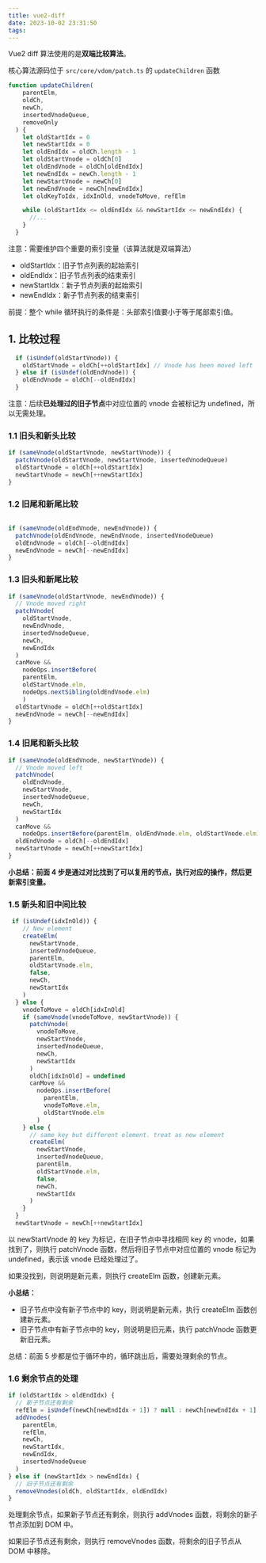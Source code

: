 ```yaml
---
title: vue2-diff
date: 2023-10-02 23:31:50
tags:
---
```


Vue2 diff 算法使用的是**双端比较算法**。

<!-- more -->

核心算法源码位于 `src/core/vdom/patch.ts` 的 `updateChildren` 函数

```javascript
function updateChildren(
    parentElm,
    oldCh,
    newCh,
    insertedVnodeQueue,
    removeOnly
  ) {
    let oldStartIdx = 0
    let newStartIdx = 0
    let oldEndIdx = oldCh.length - 1
    let oldStartVnode = oldCh[0]
    let oldEndVnode = oldCh[oldEndIdx]
    let newEndIdx = newCh.length - 1
    let newStartVnode = newCh[0]
    let newEndVnode = newCh[newEndIdx]
    let oldKeyToIdx, idxInOld, vnodeToMove, refElm

    while (oldStartIdx <= oldEndIdx && newStartIdx <= newEndIdx) {
      //...
    }
  }
```

注意：需要维护四个重要的索引变量（该算法就是双端算法）

- oldStartIdx：旧子节点列表的起始索引
- oldEndIdx：旧子节点列表的结束索引
- newStartIdx：新子节点列表的起始索引
- newEndIdx：新子节点列表的结束索引

前提：整个 while 循环执行的条件是：头部索引值要小于等于尾部索引值。

## 1. 比较过程


```javascript
  if (isUndef(oldStartVnode)) {
    oldStartVnode = oldCh[++oldStartIdx] // Vnode has been moved left
  } else if (isUndef(oldEndVnode)) {
    oldEndVnode = oldCh[--oldEndIdx]
  } 
```

注意：后续**已处理过的旧子节点**中对应位置的 vnode 会被标记为 undefined，所以无需处理。

### 1.1 旧头和新头比较

```javascript
if (sameVnode(oldStartVnode, newStartVnode)) {
  patchVnode(oldStartVnode, newStartVnode, insertedVnodeQueue)
  oldStartVnode = oldCh[++oldStartIdx]
  newStartVnode = newCh[++newStartIdx]
}
```

### 1.2 旧尾和新尾比较

```javascript
    
if (sameVnode(oldEndVnode, newEndVnode)) {
  patchVnode(oldEndVnode, newEndVnode, insertedVnodeQueue)
  oldEndVnode = oldCh[--oldEndIdx]
  newEndVnode = newCh[--newEndIdx]
}
```

### 1.3 旧头和新尾比较

```javascript
if (sameVnode(oldStartVnode, newEndVnode)) {
  // Vnode moved right
  patchVnode(
    oldStartVnode,
    newEndVnode,
    insertedVnodeQueue,
    newCh,
    newEndIdx
  )
  canMove &&
    nodeOps.insertBefore(
    parentElm,
    oldStartVnode.elm,
    nodeOps.nextSibling(oldEndVnode.elm)
    )
  oldStartVnode = oldCh[++oldStartIdx]
  newEndVnode = newCh[--newEndIdx]    
}
```

### 1.4 旧尾和新头比较

```javascript
if (sameVnode(oldEndVnode, newStartVnode)) {
  // Vnode moved left
  patchVnode(
    oldEndVnode,
    newStartVnode,
    insertedVnodeQueue,
    newCh,
    newStartIdx
  )
  canMove &&
    nodeOps.insertBefore(parentElm, oldEndVnode.elm, oldStartVnode.elm)
  oldEndVnode = oldCh[--oldEndIdx]
  newStartVnode = newCh[++newStartIdx]   
}
```

**小总结：前面 4 步是通过对比找到了可以复用的节点，执行对应的操作，然后更新索引变量。**

### 1.5 新头和旧中间比较

```javascript
 if (isUndef(idxInOld)) {
    // New element
    createElm(
      newStartVnode,
      insertedVnodeQueue,
      parentElm,
      oldStartVnode.elm,
      false,
      newCh,
      newStartIdx
    )
  } else {
    vnodeToMove = oldCh[idxInOld]
    if (sameVnode(vnodeToMove, newStartVnode)) {
      patchVnode(
        vnodeToMove,
        newStartVnode,
        insertedVnodeQueue,
        newCh,
        newStartIdx
      )
      oldCh[idxInOld] = undefined
      canMove &&
        nodeOps.insertBefore(
          parentElm,
          vnodeToMove.elm,
          oldStartVnode.elm
        )
    } else {
      // same key but different element. treat as new element
      createElm(
        newStartVnode,
        insertedVnodeQueue,
        parentElm,
        oldStartVnode.elm,
        false,
        newCh,
        newStartIdx
      )
    }
  }
  newStartVnode = newCh[++newStartIdx]
```

以 newStartVnode 的 key 为标记，在旧子节点中寻找相同 key 的 vnode，如果找到了，则执行 patchVnode 函数，然后将旧子节点中对应位置的 vnode 标记为 undefined，表示该 vnode 已经处理过了。

如果没找到，则说明是新元素，则执行 createElm 函数，创建新元素。

**小总结：**

- 旧子节点中没有新子节点中的 key，则说明是新元素，执行 createElm 函数创建新元素。
- 旧子节点中有新子节点中的 key，则说明是旧元素，执行 patchVnode 函数更新旧元素。


总结：前面 5 步都是位于循环中的，循环跳出后，需要处理剩余的节点。


### 1.6 剩余节点的处理

```javascript
if (oldStartIdx > oldEndIdx) {
  // 新子节点还有剩余
  refElm = isUndef(newCh[newEndIdx + 1]) ? null : newCh[newEndIdx + 1].elm
  addVnodes(
    parentElm,
    refElm,
    newCh,
    newStartIdx,
    newEndIdx,
    insertedVnodeQueue
  )
} else if (newStartIdx > newEndIdx) {
  // 旧子节点还有剩余
  removeVnodes(oldCh, oldStartIdx, oldEndIdx)
}
```

处理剩余节点，如果新子节点还有剩余，则执行 addVnodes 函数，将剩余的新子节点添加到 DOM 中。

如果旧子节点还有剩余，则执行 removeVnodes 函数，将剩余的旧子节点从 DOM 中移除。